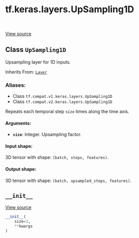 <div itemscope itemtype="http://developers.google.com/ReferenceObject">
<meta itemprop="name" content="tf.keras.layers.UpSampling1D" />
<meta itemprop="path" content="Stable" />
<meta itemprop="property" content="__init__"/>
</div>

# tf.keras.layers.UpSampling1D

<!-- Insert buttons -->

<table class="tfo-notebook-buttons tfo-api" align="left">
</table>

<a target="_blank" href="/code/stable/tensorflow/python/keras/layers/convolutional.py">View source</a>



## Class `UpSampling1D`

<!-- Start diff -->
Upsampling layer for 1D inputs.

Inherits From: [`Layer`](../../../tf/keras/layers/Layer.md)

### Aliases:

* Class `tf.compat.v1.keras.layers.UpSampling1D`
* Class `tf.compat.v2.keras.layers.UpSampling1D`


<!-- Placeholder for "Used in" -->

Repeats each temporal step `size` times along the time axis.

#### Arguments:


* <b>`size`</b>: Integer. Upsampling factor.


#### Input shape:

3D tensor with shape: `(batch, steps, features)`.



#### Output shape:

3D tensor with shape: `(batch, upsampled_steps, features)`.


<h2 id="__init__"><code>__init__</code></h2>

<a target="_blank" href="/code/stable/tensorflow/python/keras/layers/convolutional.py">View source</a>

``` python
__init__(
    size=2,
    **kwargs
)
```






